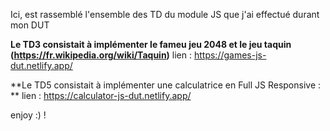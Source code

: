 Ici, est rassemblé l'ensemble des TD du module JS que j'ai effectué durant mon DUT 

**Le TD3 consistait à implémenter le fameu jeu 2048 et le jeu taquin (https://fr.wikipedia.org/wiki/Taquin)** 
  lien : https://games-js-dut.netlify.app/

**Le TD5 consistait à implémenter une calculatrice en Full JS Responsive : ** 
  lien : https://calculator-js-dut.netlify.app/

enjoy :) !
